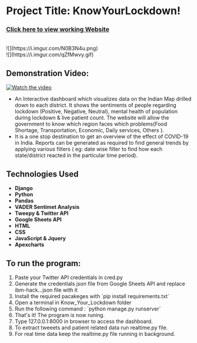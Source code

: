 <h1>Project Title: KnowYourLockdown!</h1>

<h3><a href = "https://knowyourlockdown.us-south.cf.appdomain.cloud/"> Click here to view working Website</a></h3>
<br>
![](https://i.imgur.com/N0B3N4u.png)
<br>
![](https://i.imgur.com/qZfMwvy.gif)

<h2>Demonstration Video:</h2>

[![Watch the video](https://img.youtube.com/vi/PaBOmoSr_10/0.jpg)](https://youtu.be/PaBOmoSr_10)

<ul>
 <li>An Interactive dashboard which visualizes data on the Indian Map drilled down to each district. It shows the sentiments of people regarding lockdown (Positive, Negative, Neutral), mental health of population during lockdown & live patient count. The website will allow the government to know which region faces which problems(Food Shortage, Transportation, Economic, Daily services, Others ).</li>

 <li>It is a one stop destination to get an overview of the effect of COVID-19 in India. Reports can be generated as required to find general trends by applying various filters ( eg: date wise filter to find how each state/district reacted in the particular time period).</li>
</ul>

<h2>Technologies Used</h2>
<ul>
 <li><b>Django</b></li>
 <li><b>Python</b></li>
 <li><b>Pandas</b></li>
 <li><b>VADER Sentimet Analysis</b></li>
 <li><b>Tweepy & Twitter API</b></li>
 <li><b>Google Sheets API</b></li>
 <li><b>HTML</b></li>
 <li><b>CSS</b></li>
 <li><b>JavaScript & Jquery</b></li>
 <li><b>Apexcharts</b></li>
</ul>

<h2>To run the program:</h2>
<ol>
 <li>Paste your Twitter API credentials in cred.py</li>
 <li>Generate the credentials json file from Google Sheets API and replace ibm-hack...json file with it</li>
 <li>Install the required pacakeges with `pip install requirements.txt`</li>
 <li>Open a terminal in Know_Your_Lockdown folder</li>
 <li>Run the following command : `python manage.py runserver`</li>
 <li>That's it! The program is now runing. </li>
 <li>Type 127.0.0.1:8000 in browser to access the dashboard.</li>
 <li>To extract tweeets and patient related data run realtime.py file. </li>
 <li>For real time data keep the realtime.py file running in background.</li>
</ol>
